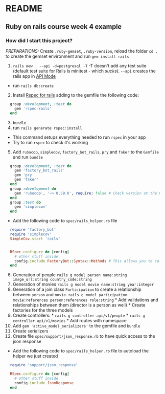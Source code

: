 

# README
## Ruby on rails course week 4 example

### How did I start this project?
*PREPARATIONS:* Create `.ruby-gemset`, `.ruby-version`, reload the folder `cd .` to create the gemset environment and run `gem install rails`
1. `rails new . --api -d=postgresql -T` -T doesn't add any test suite (default test suite for Rails is minitest - which _sucks_). `--api` creates the rails app in [API Mode](https://guides.rubyonrails.org/api_app.html)
  * run `rails db:create`
2. Install [Rspec for rails](https://github.com/rspec/rspec-rails) adding to the gemfile the following code:
```ruby
  group :development, :test do
    gem 'rspec-rails'
  end
```
3. `bundle`
4. run `rails generate rspec:install`
  * This command setups everything needed to run `rspec` in your app
  * Try to run `rspec` to check it's working
5. Add `rubocop`, `simplecov`, `factory_bot_rails`, `pry` and `faker` to the `Gemfile` and run `bundle`
```ruby
  group :development, :test do
    gem 'factory_bot_rails'
    gem 'pry'
    gem 'faker'
  end
  group :development do
    gem 'rubocop', '~> 0.59.0', require: false # Check version at the moment
  end
  group :test do
    gem 'simplecov'
  end
```
  * Add the following code to `spec/rails_helper.rb` file
  ```ruby
    require 'factory_bot'
    require 'simplecov'
    SimpleCov.start 'rails'


    RSpec.configure do |config|
      # other stuff inside
      config.include FactoryBot::Syntax::Methods # This allows you to call `create` instead of `FactoryBot.create` in the tests
    end
  ```
  6. Generation of people `rails g model person name:string image_url:string country_code:string`
  7. Generation of movies `rails g model movie name:string year:integer`
  8. Generation of a join class `Participation` to create a relationship between `person` and `movie`. `rails g model participation movie:references person:references role:string`
    * Add validations and relationships between them (director is a person as well)
    * Create factories for the three models
  9. Create controllers:
    * `rails g controller api/v1/people`
    * `rails g controller api/v1/movies`
    * Add routes with namespace
  10. Add `gem 'active_model_serializers'` to the gemfile and `bundle`
  11. Create serializers
  12. Create file `spec/support/json_response.rb` to have quick access to the json response
  * Add the following code to `spec/rails_helper.rb` file to autoload the helper we just created
  ```ruby
    require 'support/json_response'

    RSpec.configure do |config|
      # other stuff inside
      config.include JsonResponse
    end
  ```
